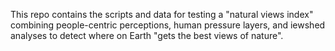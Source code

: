 This repo contains the scripts and data for testing a "natural views index" combining people-centric perceptions, human pressure layers, and iewshed analyses to detect where on Earth "gets the best views of nature". 
